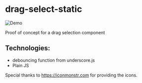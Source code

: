 # drag-select-static

![Demo](https://oscbco.github.io/images/drag-select-static-demo.gif)

Proof of concept for a drag selection component

Technologies:
-------------
- debouncing function from underscore.js
- Plain JS


Special thanks to https://iconmonstr.com for providing the icons.
